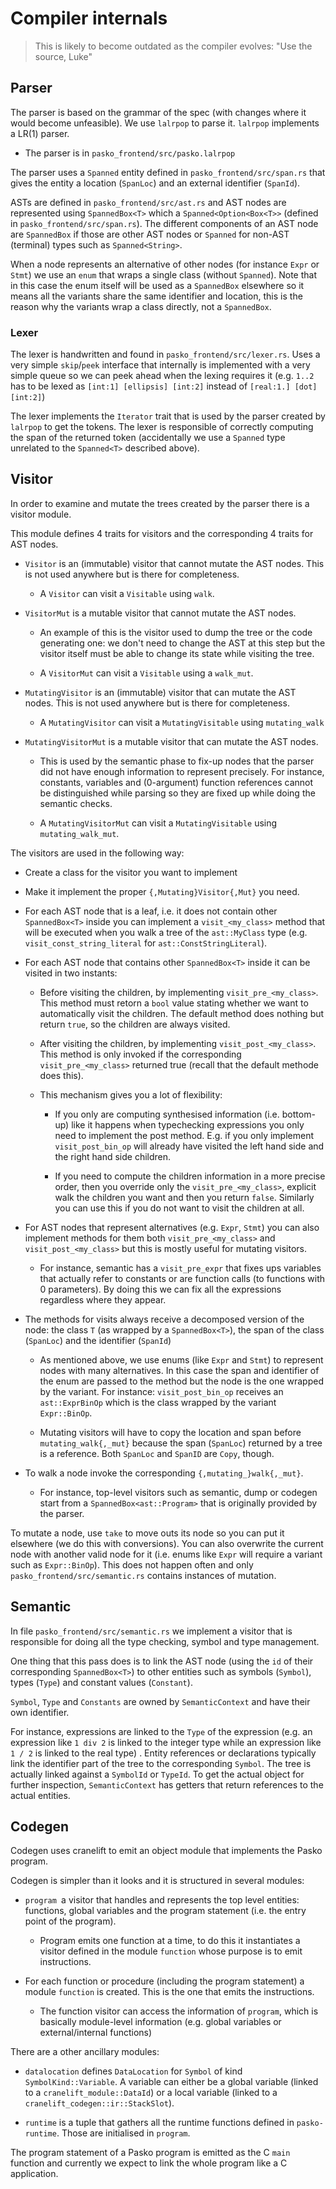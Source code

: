 # Compiler internals

> This is likely to become outdated as the compiler evolves:
> "Use the source, Luke"

## Parser

The parser is based on the grammar of the spec (with changes where it would become unfeasible). We use `lalrpop` to parse it. `lalrpop` implements a LR(1) parser.

- The parser is in `pasko_frontend/src/pasko.lalrpop`

The parser uses a `Spanned` entity defined in `pasko_frontend/src/span.rs` that gives the entity a location (`SpanLoc`) and an external identifier (`SpanId`).

ASTs are defined in `pasko_frontend/src/ast.rs` and AST nodes are represented using `SpannedBox<T>` which a `Spanned<Option<Box<T>>` (defined in `pasko_frontend/src/span.rs`). The different components of an AST node are `SpannedBox` if those are other AST nodes or `Spanned` for non-AST (terminal) types such as `Spanned<String>`. 

When a node represents an alternative of other nodes (for instance `Expr` or `Stmt`) we use an `enum` that wraps a single class (without `Spanned`). Note that in this case the enum itself will be used as a `SpannedBox` elsewhere so it means all the variants share the same identifier and location, this is the reason why the variants wrap a class directly, not a `SpannedBox`.

### Lexer

The lexer is handwritten and found in `pasko_frontend/src/lexer.rs`. Uses a very simple `skip`/`peek` interface that internally is implemented with a very simple queue so we can peek ahead when the lexing requires it (e.g. `1..2` has to be lexed as `[int:1] [ellipsis] [int:2]` instead of `[real:1.] [dot] [int:2]`)

The lexer implements the `Iterator` trait that is used by the parser created by `lalrpop` to get the tokens. The lexer is responsible of correctly computing the span of the returned token (accidentally we use a `Spanned` type unrelated to the `Spanned<T>` described above).

## Visitor

In order to examine and mutate the trees created by the parser there is a visitor module.

This module defines 4 traits for visitors and the corresponding 4 traits for AST nodes.

- `Visitor` is an (immutable) visitor that cannot mutate the AST nodes. This is not used anywhere but is there for completeness.
  
  - A `Visitor` can visit a `Visitable` using `walk`.

- `VisitorMut` is a mutable visitor that cannot mutate the AST nodes. 
  
  - An example of this is the visitor used to dump the tree or the code generating one: we don't need to change the AST at this step but the visitor itself must be able to change its state while visiting the tree.
  
  - A `VisitorMut` can visit a `Visitable` using a `walk_mut`.

- `MutatingVisitor` is an (immutable) visitor that can mutate the AST nodes. This is not used anywhere but is there for completeness.
  
  - A `MutatingVisitor` can visit a `MutatingVisitable` using `mutating_walk`

- `MutatingVisitorMut` is a mutable visitor that can mutate the AST nodes.
  
  - This is used by the semantic phase to fix-up nodes that the parser did not have enough information to represent precisely. For instance, constants, variables and (0-argument) function references cannot be distinguished while parsing so they are fixed up while doing the semantic checks.
  
  - A `MutatingVisitorMut` can visit a `MutatingVisitable` using `mutating_walk_mut`.

The visitors are used in the following way:

- Create a class for the visitor you want to implement

- Make it implement the proper `{,Mutating}Visitor{,Mut}` you need.

- For each AST node that is a leaf, i.e. it does not contain other `SpannedBox<T>` inside you can implement a `visit_<my_class>` method that will be executed when you walk a tree of the `ast::MyClass` type (e.g. `visit_const_string_literal` for `ast::ConstStringLiteral`).

- For each AST node that contains other `SpannedBox<T>` inside it can be visited in two instants:
  
  - Before visiting the children, by implementing `visit_pre_<my_class>`. This method must retorn a `bool` value stating whether we want to automatically visit the children. The default method does nothing but return `true`, so the children are always visited.
  
  - After visiting the children, by implementing `visit_post_<my_class>`. This method is only invoked if the corresponding `visit_pre_<my_class>` returned true (recall that the default methode does this).
  
  - This mechanism gives you a lot of flexibility:
    
    - If you only are computing synthesised information (i.e. bottom-up) like it happens when typechecking expressions you only need to implement the post method. E.g. if you only implement `visit_post_bin_op` will already have visited the left hand side and the right hand side children.
    
    - If you need to compute the children information in a more precise order, then you override only the `visit_pre_<my_class>`, explicit walk the children you want and then you return `false`. Similarly you can use this if you do not want to visit the children at all.

- For AST nodes that represent alternatives (e.g. `Expr`, `Stmt`) you can also implement methods for them both `visit_pre_<my_class>` and `visit_post_<my_class>` but this is mostly useful for mutating visitors.
  
  - For instance, semantic has a `visit_pre_expr` that fixes ups variables that actually refer to constants or are function calls (to functions with 0 parameters). By doing this we can fix all the expressions regardless where they appear.

- The methods for visits always receive a decomposed version of the node: the class `T` (as wrapped by a `SpannedBox<T>`), the span of the class (`SpanLoc`) and the identifier (`SpanId`)
  
  - As mentioned above, we use enums (like `Expr` and `Stmt`) to represent nodes with many alternatives. In this case the span and identifier of the enum are passed to the method but the node is the one wrapped by the variant. For instance: `visit_post_bin_op` receives an `ast::ExprBinOp`  which is the class wrapped by the variant `Expr::BinOp`.
  
  - Mutating visitors will have to copy the location and span before `mutating_walk{,_mut}` because the span (`SpanLoc`) returned by a tree is a reference. Both `SpanLoc` and `SpanID` are `Copy`, though.

- To walk a node invoke the corresponding `{,mutating_}walk{,_mut}`.
  
  - For instance, top-level visitors such as semantic, dump or codegen start from a `SpannedBox<ast::Program>` that is originally provided by the parser.

To mutate a node, use `take` to move outs its node so you can put it elsewhere (we do this with conversions). You can also overwrite the current node with another valid node for it (i.e. enums like `Expr` will require a variant such as `Expr::BinOp`). This does not happen often and only `pasko_frontend/src/semantic.rs` contains instances of mutation.

## Semantic

In file `pasko_frontend/src/semantic.rs` we implement a visitor that is responsible for doing all the type checking, symbol and type management.

One thing that this pass does is to link the AST node (using the `id` of their corresponding `SpannedBox<T>`) to other entities such as symbols (`Symbol`), types (`Type`) and constant values (`Constant`).

`Symbol`, `Type` and `Constants` are owned by `SemanticContext` and have their own identifier.

For instance, expressions are linked to the `Type` of the expression (e.g. an expression like `1 div 2` is linked to the integer type while an expression like `1 / 2` is linked to the real type) . Entity references or declarations typically link the identifier part of the tree to the corresponding `Symbol`. The tree is actually linked against a `SymbolId` or `TypeId`. To get the actual object for further inspection, `SemanticContext` has getters that return references to the actual entities.

## Codegen

Codegen uses cranelift to emit an object module that implements the Pasko program.

Codegen is simpler than it looks and it is structured in several modules:

- `program `a visitor that handles and represents the top level entities: functions, global variables and the program statement (i.e. the entry point of the program).
  
  - Program emits one function at a time, to do this it instantiates a visitor defined in the module `function` whose purpose is to emit instructions.

- For each function or procedure (including the program statement) a module `function` is created. This is the one that emits the instructions.
  
  - The function visitor can access the information of `program`, which is basically module-level information (e.g. global variables or external/internal functions)

There are a other ancillary modules:

- `datalocation` defines `DataLocation` for `Symbol` of kind `SymbolKind::Variable`. A variable can either be a global variable (linked to a `cranelift_module::DataId`) or a local variable (linked to a `cranelift_codegen::ir::StackSlot`).

- `runtime` is a tuple that gathers all the runtime functions defined in `pasko-runtime`. Those are initialised in `program`.

The program statement of a Pasko program is emitted as the C `main` function and currently we expect to link the whole program like a C application.


